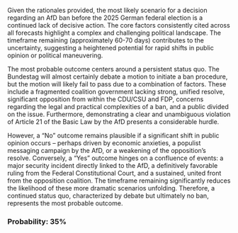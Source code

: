 Given the rationales provided, the most likely scenario for a decision regarding an AfD ban before the 2025 German federal election is a continued lack of decisive action. The core factors consistently cited across all forecasts highlight a complex and challenging political landscape. The timeframe remaining (approximately 60-70 days) contributes to the uncertainty, suggesting a heightened potential for rapid shifts in public opinion or political maneuvering. 

The most probable outcome centers around a persistent status quo. The Bundestag will almost certainly debate a motion to initiate a ban procedure, but the motion will likely fail to pass due to a combination of factors. These include a fragmented coalition government lacking strong, unified resolve, significant opposition from within the CDU/CSU and FDP, concerns regarding the legal and practical complexities of a ban, and a public divided on the issue. Furthermore, demonstrating a clear and unambiguous violation of Article 21 of the Basic Law by the AfD presents a considerable hurdle. 

However, a “No” outcome remains plausible if a significant shift in public opinion occurs – perhaps driven by economic anxieties, a populist messaging campaign by the AfD, or a weakening of the opposition’s resolve. Conversely, a “Yes” outcome hinges on a confluence of events: a major security incident directly linked to the AfD, a definitively favorable ruling from the Federal Constitutional Court, and a sustained, united front from the opposition coalition. The timeframe remaining significantly reduces the likelihood of these more dramatic scenarios unfolding. Therefore, a continued status quo, characterized by debate but ultimately no ban, represents the most probable outcome.

### Probability: 35%